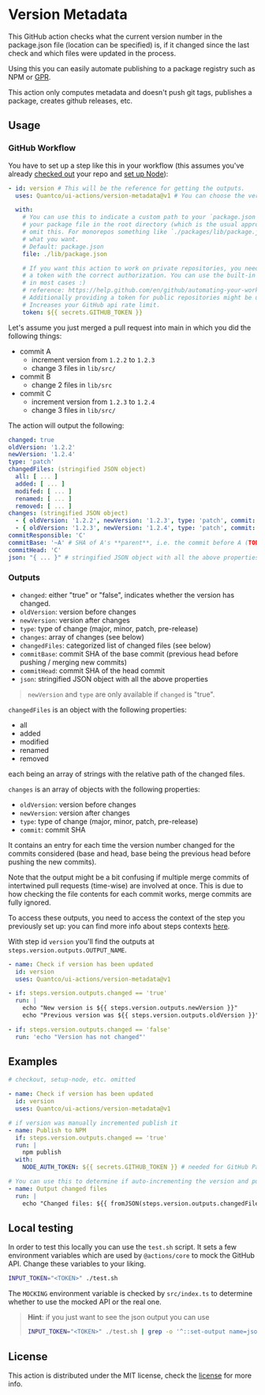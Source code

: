 # Version Metadata

This GitHub action checks what the current version number in the package.json file (location can be specified) is, if it changed since the last check and which files were updated in the process.

Using this you can easily automate publishing to a package registry such as NPM or [GPR](https://github.com/features/packages).

This action only computes metadata and doesn't push git tags, publishes a package, creates github releases, etc.


## Usage

### GitHub Workflow

You have to set up a step like this in your workflow (this assumes you've already [checked out](https://github.com/actions/checkout) your repo and [set up Node](https://github.com/actions/setup-node)):

```yaml
- id: version # This will be the reference for getting the outputs.
  uses: Quantco/ui-actions/version-metadata@v1 # You can choose the version/branch you prefer.

  with:
    # You can use this to indicate a custom path to your `package.json`. If you keep
    # your package file in the root directory (which is the usual approach) you can
    # omit this. For monorepos something like `./packages/lib/package.json` might be
    # what you want.
    # Default: package.json
    file: ./lib/package.json

    # If you want this action to work on private repositories, you need to provide
    # a token with the correct authorization. You can use the built-in `GITHUB_TOKEN`
    # in most cases :)
    # reference: https://help.github.com/en/github/automating-your-workflow-with-github-actions/virtual-environments-for-github-actions#github_token-secret
    # Additionally providing a token for public repositories might be useful as this
    # Increases your GitHub api rate limit.
    token: ${{ secrets.GITHUB_TOKEN }}
```

Let's assume you just merged a pull request into main in which you did the following things:

- commit A
  - increment version from `1.2.2` to `1.2.3`
  - change 3 files in `lib/src/`
- commit B
  - change 2 files in `lib/src`
- commit C
  - increment version from `1.2.3` to `1.2.4`
  - change 3 files in `lib/src/`

The action will output the following:

```yaml
changed: true
oldVersion: '1.2.2'
newVersion: '1.2.4'
type: 'patch'
changedFiles: (stringified JSON object)
  all: [ ... ]
  added: [ ... ]
  modifed: [ ... ]
  renamed: [ ... ]
  removed: [ ... ]
changes: (stringified JSON object)
  - { oldVersion: '1.2.2', newVersion: '1.2.3', type: 'patch', commit: 'A' }
  - { oldVersion: '1.2.3', newVersion: '1.2.4', type: 'patch', commit: 'C' }
commitResponsible: 'C'
commitBase: '~A' # SHA of A's **parent**, i.e. the commit before A (TODO: what does this mean for merge commits with 2 parents?)
commitHead: 'C'
json: "{ ... }" # stringified JSON object with all the above properties
```


### Outputs

- `changed`: either "true" or "false", indicates whether the version has changed.
- `oldVersion`: version before changes
- `newVersion`: version after changes
- `type`: type of change (major, minor, patch, pre-release)
- `changes`: array of changes (see below)
- `changedFiles`: categorized list of changed files (see below)
- `commitBase`: commit SHA of the base commit (previous head before pushing / merging new commits)
- `commitHead`: commit SHA of the head commit
- `json`: stringified JSON object with all the above properties

> `newVersion` and `type` are only available if `changed` is "true".

`changedFiles` is an object with the following properties:

- all
- added
- modified
- renamed
- removed

each being an array of strings with the relative path of the changed files.

`changes` is an array of objects with the following properties:

- `oldVersion`: version before changes
- `newVersion`: version after changes
- `type`: type of change (major, minor, patch, pre-release)
- `commit`: commit SHA

It contains an entry for each time the version number changed for the commits considered (base and head, base being the previous head before pushing the new commits).

Note that the output might be a bit confusing if multiple merge commits of intertwined pull requests (time-wise) are involved at once.
This is due to how checking the file contents for each commit works, merge commits are fully ignored.

To access these outputs, you need to access the context of the step you previously set up: you can find more info about steps contexts [here](https://help.github.com/en/articles/contexts-and-expression-syntax-for-github-actions#steps-context).

With step id `version` you'll find the outputs at `steps.version.outputs.OUTPUT_NAME`.

```yaml
- name: Check if version has been updated
  id: version
  uses: Quantco/ui-actions/version-metadata@v1

- if: steps.version.outputs.changed == 'true'
  run: |
    echo "New version is ${{ steps.version.outputs.newVersion }}"
    echo "Previous version was ${{ steps.version.outputs.oldVersion }}"

- if: steps.version.outputs.changed == 'false'
  run: 'echo "Version has not changed"'
```


## Examples

```yaml
# checkout, setup-node, etc. omitted

- name: Check if version has been updated
  id: version
  uses: Quantco/ui-actions/version-metadata@v1

# if version was manually incremented publish it
- name: Publish to NPM
  if: steps.version.outputs.changed == 'true'
  run: |
    npm publish
  with:
    NODE_AUTH_TOKEN: ${{ secrets.GITHUB_TOKEN }} # needed for GitHub Package Registry, can omit otherwise

# You can use this to determine if auto-incrementing the version and publishing is useful
- name: Output changed files
  run: |
    echo "Changed files: ${{ fromJSON(steps.version.outputs.changedFiles).all }}"
```


## Local testing

In order to test this locally you can use the `test.sh` script.
It sets a few environment variables which are used by `@actions/core` to mock the GitHub API.
Change these variables to your liking.

```sh
INPUT_TOKEN="<TOKEN>" ./test.sh
```

The `MOCKING` environment variable is checked by `src/index.ts` to determine whether to use the mocked API or the real one.

> **Hint**: if you just want to see the json output you can use
> ```sh
> INPUT_TOKEN="<TOKEN>" ./test.sh | grep -o '^::set-output name=json::.*$' | sed 's/::set-output name=json:://g' | jq
> ```


## License

This action is distributed under the MIT license, check the [license](LICENSE) for more info.

